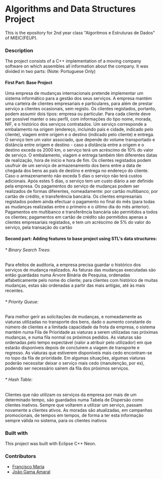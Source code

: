 # Algorithms and Data Structures Project
This is the epository for 2nd year class "Algoritmos e Estruturas de Dados"  of MIEIC(FEUP).

### Description
The project consists of a C++ implementation of a
moving company software on which assembles all information about the company. It was divided in two parts:
(Note: Portuguese Only)

#### First Part: Base Project

Uma empresa de mudanças internacionais pretende implementar um sistema informático para a gestão dos seus
serviços. A empresa mantém uma carteira de clientes empresariais e particulares, para além de prestar serviço a
clientes ocasionais, sem registo. Os clientes registados, portanto, podem assumir dois tipos: empresa ou particular.
Para cada cliente deve ser possível manter o seu perfil, com informações do tipo nome, morada, NIF, e o histórico
dos serviços contratados.
Um serviço corresponde a embalamento na origem (endereço, incluindo país e cidade, indicado pelo cliente),
viagem entre origem e o destino (indicado pelo cliente) e entrega. O serviço tem um valor associado, que depende
do volume transportado e distância entre origem e destino - caso a distância entre a origem e o destino exceda os
2000 km, o serviço terá um acréscimo de 10% do valor de serviço. O embalamento, viagem e entrega também
têm diferentes datas de realização, hora de início e hora de fim.
Os clientes registados podem usufruir de um serviço de armazenamento dos bens entre a data de chegada dos bens
ao país de destino e entrega no endereço do cliente. Caso o armazenamento não exceda 5 dias o serviço não terá
custos adicionais. Após estes 5 dias, o serviço tem um custo diário a ser definido pela empresa.
Os pagamentos do serviço de mudanças podem ser realizados de formas diferentes, nomeadamente: por cartão
multibanco, por cartão de crédito, e transferência bancária. Os clientes empresariais registados podem ainda
efectuar o pagamento no final do mês (para todas as mudanças realizadas entre o primeiro e o último dia do mês
anterior). Pagamentos em multibanco e transferência bancária são permitidos a todos os clientes; pagamentos em
cartão de crédito são permitidos apenas a clientes empresariais registados, e tem um acréscimo de 5% do valor do
serviço, pela transação do cartão

#### Second part: Adding features to base project using STL's data structures:
###### * Binary Search Trees:
Para efeitos de auditoria, a empresa precisa guardar o histórico dos serviços de mudança realizados. As
faturas das mudanças executadas são então guardadas numa Árvore Binária de Pesquisa, ordenadas
alfabeticamente pelo nome do cliente; para clientes com histórico de muitas mudanças, estas são
ordenadas a partir das mais antigas, até às mais recentes.
###### * Priority Queue:
Para melhor gerir as solicitações de mudanças, e nomeadamente as viaturas utilizadas no transporte dos
bens, dado o aumento constante do número de clientes e a limitada capacidade da frota da empresa, o
sistema mantém numa Fila de Prioridade as viaturas a serem utilizadas nas próximas mudanças, e numa
fila normal os próximos pedidos. As viaturas são ordenadas pelo tempo expectável (valor a atribuir pelo
utilizador) em que estarão disponíveis depois de concluírem a viagem de transporte e regresso. As
viaturas que estiverem disponíveis mais cedo encontram-se no topo da fila de prioridade. Em algumas
situações, algumas viaturas poderão necessitar deixar o serviço mais cedo (manutenção, por ex),
podendo ser necessário saírem da fila dos próximos serviços.
###### * Hash Table:
Clientes que não utilizam os serviços da empresa por mais de um determinado tempo, são guardados
numa Tabela de Dispersão como clientes inativos. Sempre que voltarem a utilizar um serviço, passam
novamente a clientes ativos. As moradas são atualizadas, em campanhas promocionais, de tempos em
tempos, de forma a ter esta informação sempre válida no sistema, para os clientes inativos

### Built with
This project was built with Eclipse C++ Neon.

### Contributors
* [Francisco Maria](https://github.com/francismaria)
* [João Gama Amaral](https://github.com/gamaamaral98)

